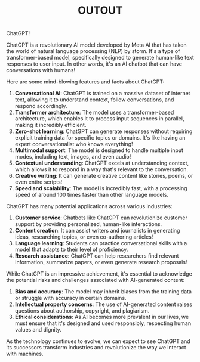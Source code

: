 <h1 align="center">OUTOUT</h1><br>ChatGPT!

ChatGPT is a revolutionary AI model developed by Meta AI that has taken the world of natural language processing (NLP) by storm. It's a type of transformer-based model, specifically designed to generate human-like text responses to user input. In other words, it's an AI chatbot that can have conversations with humans!

Here are some mind-blowing features and facts about ChatGPT:

1. **Conversational AI**: ChatGPT is trained on a massive dataset of internet text, allowing it to understand context, follow conversations, and respond accordingly.
2. **Transformer architecture**: The model uses a transformer-based architecture, which enables it to process input sequences in parallel, making it incredibly efficient.
3. **Zero-shot learning**: ChatGPT can generate responses without requiring explicit training data for specific topics or domains. It's like having an expert conversationalist who knows everything!
4. **Multimodal support**: The model is designed to handle multiple input modes, including text, images, and even audio!
5. **Contextual understanding**: ChatGPT excels at understanding context, which allows it to respond in a way that's relevant to the conversation.
6. **Creative writing**: It can generate creative content like stories, poems, or even entire scripts!
7. **Speed and scalability**: The model is incredibly fast, with a processing speed of around 100 times faster than other language models.

ChatGPT has many potential applications across various industries:

1. **Customer service**: Chatbots like ChatGPT can revolutionize customer support by providing personalized, human-like interactions.
2. **Content creation**: It can assist writers and journalists in generating ideas, researching topics, or even co-authoring articles!
3. **Language learning**: Students can practice conversational skills with a model that adapts to their level of proficiency.
4. **Research assistance**: ChatGPT can help researchers find relevant information, summarize papers, or even generate research proposals!

While ChatGPT is an impressive achievement, it's essential to acknowledge the potential risks and challenges associated with AI-generated content:

1. **Bias and accuracy**: The model may inherit biases from the training data or struggle with accuracy in certain domains.
2. **Intellectual property concerns**: The use of AI-generated content raises questions about authorship, copyright, and plagiarism.
3. **Ethical considerations**: As AI becomes more prevalent in our lives, we must ensure that it's designed and used responsibly, respecting human values and dignity.

As the technology continues to evolve, we can expect to see ChatGPT and its successors transform industries and revolutionize the way we interact with machines.